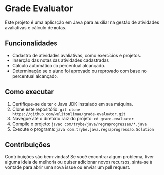 # Grade Evaluator

Este projeto é uma aplicação em Java para auxiliar na gestão de atividades avaliativas e cálculo de notas.

## Funcionalidades

- Cadastro de atividades avaliativas, como exercícios e projetos.
- Inserção das notas das atividades cadastradas.
- Cálculo automático do percentual alcançado.
- Determinação se o aluno foi aprovado ou reprovado com base no percentual alcançado.

## Como executar

1. Certifique-se de ter o Java JDK instalado em sua máquina.
2. Clone este repositório: `git clone https://github.com/welitonlimaa/grade-evaluator.git`
3. Navegue até o diretório raiz do projeto: `cd grade-evaluator`
4. Compile o projeto: `javac com/trybe/java/regraprogressao/*.java`
5. Execute o programa: `java com.trybe.java.regraprogressao.Solution`

## Contribuições

Contribuições são bem-vindas! Se você encontrar algum problema, tiver alguma ideia de melhoria ou quiser adicionar novos recursos, sinta-se à vontade para abrir uma nova issue ou enviar um pull request.



